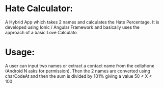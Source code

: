 # Hate Calculator:
A Hybrid App which takes 2 names and calculates the Hate Percentage.
It is developed using Ionic / Angular Framework and basically uses the approach of a basic Love Calculato

# Usage:
A user can input two names or extract a contact name from the cellphone (Android N asks for permission). Then the 2 names are converted using charCodeAt and then the sum is divided by 101% giving a value 50 < X < 100


